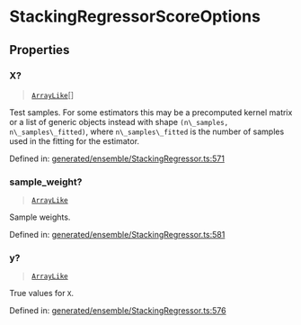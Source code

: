# StackingRegressorScoreOptions

## Properties

### X?

> [`ArrayLike`](../types/ArrayLike.md)[]

Test samples. For some estimators this may be a precomputed kernel matrix or a list of generic objects instead with shape `(n\_samples, n\_samples\_fitted)`, where `n\_samples\_fitted` is the number of samples used in the fitting for the estimator.

Defined in:  [generated/ensemble/StackingRegressor.ts:571](https://github.com/transitive-bullshit/scikit-learn-ts/blob/92ab806/packages/sklearn/src/generated/ensemble/StackingRegressor.ts#L571)

### sample\_weight?

> [`ArrayLike`](../types/ArrayLike.md)

Sample weights.

Defined in:  [generated/ensemble/StackingRegressor.ts:581](https://github.com/transitive-bullshit/scikit-learn-ts/blob/92ab806/packages/sklearn/src/generated/ensemble/StackingRegressor.ts#L581)

### y?

> [`ArrayLike`](../types/ArrayLike.md)

True values for `X`.

Defined in:  [generated/ensemble/StackingRegressor.ts:576](https://github.com/transitive-bullshit/scikit-learn-ts/blob/92ab806/packages/sklearn/src/generated/ensemble/StackingRegressor.ts#L576)
